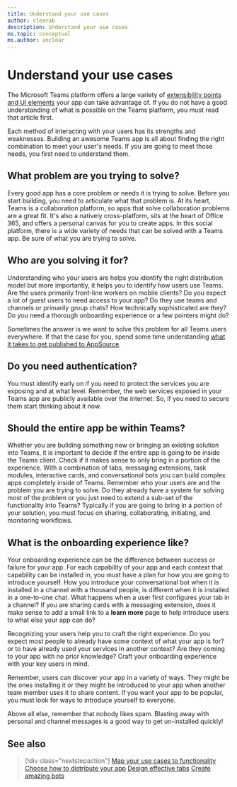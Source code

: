 ```yaml
---
title: Understand your use cases
author: clearab
description: Understand your use cases
ms.topic: conceptual
ms.author: anclear
---
```


# Understand your use cases

The Microsoft Teams platform offers a large variety of [extensibility points and UI elements](~/concepts/extensibility-points.md) your app can take advantage of. If you do not have a good understanding of what is possible on the Teams platform, you must read that article first.

Each method of interacting with your users has its strengths and weaknesses. Building an awesome Teams app is all about finding the right combination to meet your user's needs. If you are going to meet those needs, you first need to understand them.

## What problem are you trying to solve?

Every good app has a core problem or needs it is trying to solve. Before you start building, you need to articulate what that problem is. At its heart, Teams is a collaboration platform, so apps that solve collaboration problems are a great fit. It's also a natively cross-platform, sits at the heart of Office 365, and offers a personal canvas for you to create apps. In this social platform, there is a wide variety of needs that can be solved with a Teams app. Be sure of what you are trying to solve.

## Who are you solving it for?

Understanding who your users are helps you identify the right distribution model but more importantly, it helps you to identify how users use Teams. Are the users primarily front-line workers on mobile clients? Do you expect a lot of guest users to need access to your app? Do they use teams and channels or primarily group chats? How technically sophisticated are they? Do you need a thorough onboarding experience or a few pointers might do?

Sometimes the answer is we want to solve this problem for all Teams users everywhere. If that the case for you, spend some time understanding [what it takes to get published to AppSource](~/concepts/deploy-and-publish/appsource/prepare/submission-checklist.md).

## Do you need authentication?

You must identify early on if you need to protect the services you are exposing and at what level. Remember, the web services exposed in your Teams app are publicly available over the internet. So, if you need to secure them start thinking about it now.

## Should the entire app be within Teams?

Whether you are building something new or bringing an existing solution into Teams, it is important to decide if the entire app is going to be inside the Teams client. Check if it makes sense to only bring in a portion of the experience. With a combination of tabs, messaging extensions, task modules, interactive cards, and conversational bots you can build complex apps completely inside of Teams. Remember who your users are and the problem you are trying to solve. Do they already have a system for solving most of the problem or you just need to extend a sub-set of the functionality into Teams? Typically if you are going to bring in a portion of your solution, you must focus on sharing, collaborating, initiating, and monitoring workflows.

## What is the onboarding experience like?

Your onboarding experience can be the difference between success or failure for your app. For each capability of your app and each context that capability can be installed in, you must have a plan for how you are going to introduce yourself. How you introduce your conversational bot when it is installed in a channel with a thousand people, is different when it is installed in a one-to-one chat. What happens when a user first configures your tab in a channel? If you are sharing cards with a messaging extension, does it make sense to add a small link to a **learn more** page to help introduce users to what else your app can do?

Recognizing your users help you to craft the right experience. Do you expect most people to already have some context of what your app is for? or to have already used your services in another context? Are they coming to your app with no prior knowledge? Craft your onboarding experience with your key users in mind.

Remember, users can discover your app in a variety of ways. They might be the ones installing it or they might be introduced to your app when another team member uses it to share content. If you want your app to be popular, you must look for ways to introduce yourself to everyone.

Above all else, remember that nobody likes spam. Blasting away with personal and channel messages is a good way to get un-installed quickly!

## See also

> [!div class="nextstepaction"]
> [Map your use cases to functionality](~/concepts/design/map-use-cases.md)
> [Choose how to distribute your app](../deploy-and-publish/overview.md)
> [Design effective tabs](~/tabs/design/tabs.md)
> [Create amazing bots](~/bots/design/bots.md)

